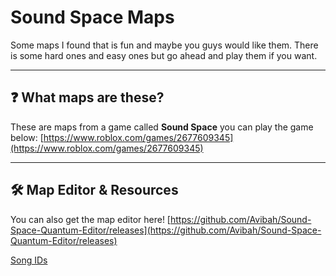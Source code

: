 # Sound Space Maps

Some maps I found that is fun and maybe you guys would like them.
There is some hard ones and easy ones but go ahead and play them if you want.

---

## ❓ What maps are these?

These are maps from a game called **Sound Space** you can play the game below:
[https://www.roblox.com/games/2677609345](https://www.roblox.com/games/2677609345)

---

## 🛠️ Map Editor & Resources

You can also get the map editor here!
[https://github.com/Avibah/Sound-Space-Quantum-Editor/releases](https://github.com/Avibah/Sound-Space-Quantum-Editor/releases)

[Song IDs](https://docs.google.com/spreadsheets/d/1mblBrPb77JAz0IDV9z-W1K4bPm6FLcN7RGP7LCBXN78/edit?gid=1677020865#gid=1677020865)
